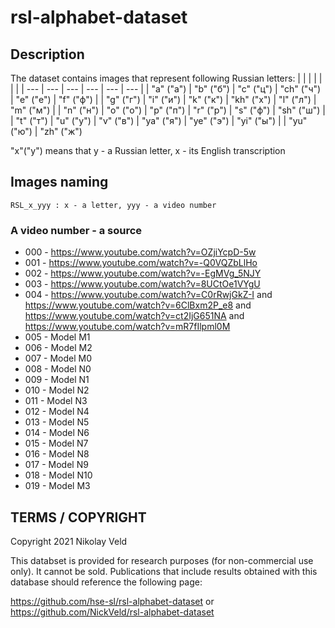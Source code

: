 # rsl-alphabet-dataset

## Description

The dataset contains images that represent following Russian letters:
| | | | | | |
| --- | --- | --- | --- | --- | --- |
| "a" ("а") | "b" ("б") | "c" ("ц") | "ch" ("ч") | "e" ("е") | "f" ("ф") |
| "g" ("г") | "i" ("и") | "k" ("к") | "kh" ("х") | "l" ("л") | "m" ("м") |
| "n" ("н") | "o" ("о") | "p" ("п") | "r" ("р") | "s" ("ф") | "sh" ("ш") |
| "t" ("т") | "u" ("у") | "v" ("в") | "ya" ("я") | "ye" ("э") | "yi" ("ы") |
| "yu" ("ю") | "zh" ("ж")

"x"("y") means that y - a Russian letter, x - its English transcription

## Images naming
`RSL_x_yyy : x - a letter, yyy - a video number`

### A video number - a source
* 000 - https://www.youtube.com/watch?v=OZjiYcpD-5w
* 001 - https://www.youtube.com/watch?v=-Q0VQZbLlHo
* 002 - https://www.youtube.com/watch?v=-EgMVg_5NJY
* 003 - https://www.youtube.com/watch?v=8UCtOe1VYgU
* 004 - https://www.youtube.com/watch?v=C0rRwjGkZ-I and https://www.youtube.com/watch?v=6ClBxm2P_e8 and https://www.youtube.com/watch?v=ct2IjG651NA and  https://www.youtube.com/watch?v=mR7fIlpml0M
* 005 - Model M1
* 006 - Model M2
* 007 - Model M0
* 008 - Model N0
* 009 - Model N1 
* 010 - Model N2
* 011 - Model N3
* 012 - Model N4
* 013 - Model N5
* 014 - Model N6
* 015 - Model N7
* 016 - Model N8
* 017 - Model N9
* 018 - Model N10
* 019 - Model M3

## TERMS / COPYRIGHT

Copyright 2021 Nikolay Veld

This databset is provided for research purposes (for non-commercial use only). It cannot be sold. Publications that include results obtained with this database should reference the following page:

https://github.com/hse-sl/rsl-alphabet-dataset
or
https://github.com/NickVeld/rsl-alphabet-dataset
